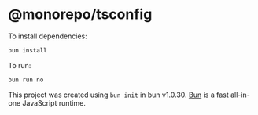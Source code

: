 # @monorepo/tsconfig

To install dependencies:

```bash
bun install
```

To run:

```bash
bun run no
```

This project was created using `bun init` in bun v1.0.30. [Bun](https://bun.sh) is a fast all-in-one JavaScript runtime.
